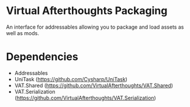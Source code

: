 # Virtual Afterthoughts Packaging
An interface for addressables allowing you to package and load assets as well as mods.

# Dependencies
- Addressables
- UniTask (https://github.com/Cysharp/UniTask)
- VAT.Shared (https://github.com/VirtualAfterthoughts/VAT.Shared)
- VAT.Serialization (https://github.com/VirtualAfterthoughts/VAT.Serialization)